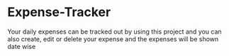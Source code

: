 # Expense-Tracker
Your daily expenses can be tracked out by using this project and you can also create, edit or delete your expense and the expenses will be shown date wise
